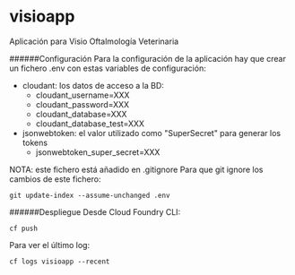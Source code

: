 # visioapp
Aplicación para Visio Oftalmología Veterinaria

######Configuración
Para la configuración de la aplicación hay que crear un fichero .env con estas variables de configuración:

* cloudant: los datos de acceso a la BD:
  * cloudant_username=XXX
  * cloudant_password=XXX
  * cloudant_database=XXX
  * cloudant_database_test=XXX
* jsonwebtoken: el valor utilizado como "SuperSecret" para generar los tokens
  * jsonwebtoken_super_secret=XXX

NOTA: este fichero está añadido en .gitignore
Para que git ignore los cambios de este fichero:
```
git update-index --assume-unchanged .env
```

######Despliegue
Desde Cloud Foundry CLI:
```
cf push
```

Para ver el último log:
```
cf logs visioapp --recent
```